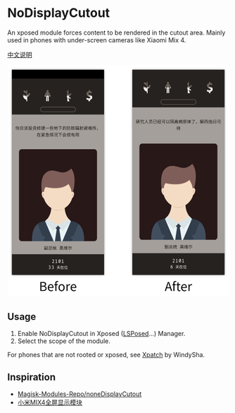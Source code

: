 # NoDisplayCutout

An xposed module forces content to be rendered in the cutout area.
Mainly used in phones with under-screen cameras like Xiaomi Mix 4.

[中文说明](./README.zh-CN.md)

![](screenshot.png)

## Usage

1. Enable NoDisplayCutout in Xposed ([LSPosed](https://github.com/LSPosed/LSPosed)...) Manager.
1. Select the scope of the module.

For phones that are not rooted or xposed, see [Xpatch](https://github.com/WindySha/Xpatch) by WindySha.

## Inspiration

* [Magisk-Modules-Repo/noneDisplayCutout](https://github.com/Magisk-Modules-Repo/noneDisplayCutout)
* [小米MIX4全屏显示模块](https://www.coolapk.com/feed/29531787)
